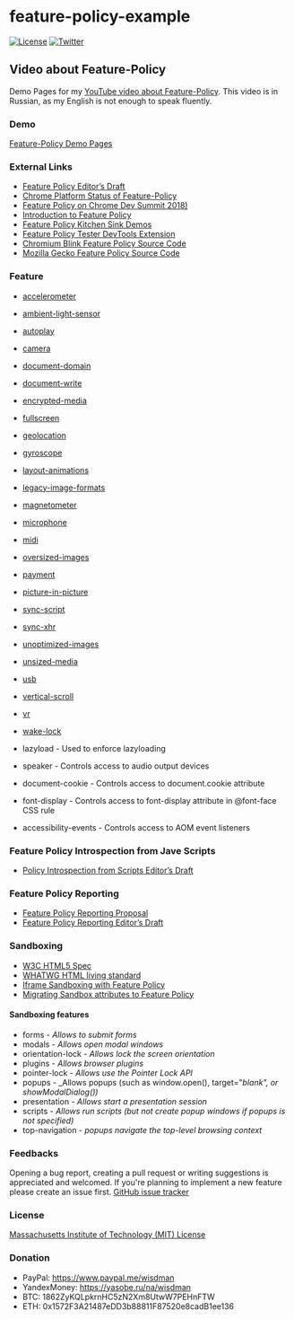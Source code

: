 # feature-policy-example

[![License](https://img.shields.io/github/license/wisdman/feature-policy-example.svg)](LICENSE)
[![Twitter](https://img.shields.io/twitter/url/https/Wisdman.svg?style=social)](https://twitter.com/Wisdman)

## Video about Feature-Policy

Demo Pages for my [YouTube video about Feature-Policy](https://youtu.be/2cms8PgrCQ4). This video is in Russian, as my English is not enough to speak fluently.

### Demo

[Feature-Policy Demo Pages](https://demo.ajaw.it/feature-policy-example/)

### External Links

 * [Feature Policy Editor’s Draft](https://w3c.github.io/webappsec-feature-policy)
 * [Chrome Platform Status of Feature-Policy](https://www.chromestatus.com/features#component%3A%20Blink%3EFeaturePolicy)
 * [Feature Policy on Chrome Dev Summit 2018)](https://www.youtube.com/watch?v=igHvSUrLqXc)
 * [Introduction to Feature Policy](https://developers.google.com/web/updates/2018/06/feature-policy)
 * [Feature Policy Kitchen Sink Demos](https://github.com/GoogleChromeLabs/feature-policy-demos)
 * [Feature Policy Tester DevTools Extension](https://chrome.google.com/webstore/detail/feature-policy-tester-dev/pchamnkhkeokbpahnocjaeednpbpacop)
 * [Chromium Blink Feature Policy Source Code](https://github.com/chromium/chromium/tree/master/third_party/blink/renderer/core/feature_policy)
 * [Mozilla Gecko Feature Policy Source Code](https://github.com/mozilla/gecko-dev/blob/master/dom/security/featurepolicy)

### Feature

  * [accelerometer](https://demo.ajaw.it/feature-policy-example/#Sensors)
  * [ambient-light-sensor](https://demo.ajaw.it/feature-policy-example/#Sensors)
  * [autoplay](https://demo.ajaw.it/feature-policy-example/#autoplay)
  * [camera](https://demo.ajaw.it/feature-policy-example/#multimedia)
  * [document-domain](https://demo.ajaw.it/feature-policy-example/#document-domain)
  * [document-write](https://demo.ajaw.it/feature-policy-example/#document-write)
  * [encrypted-media](https://demo.ajaw.it/feature-policy-example/#encrypted-media)
  * [fullscreen](https://demo.ajaw.it/feature-policy-example/#fullscreen)
  * [geolocation](https://demo.ajaw.it/feature-policy-example/#geolocation)
  * [gyroscope](https://demo.ajaw.it/feature-policy-example/#Sensors)
  * [layout-animations](https://demo.ajaw.it/feature-policy-example/#layout-animations)
  * [legacy-image-formats](https://demo.ajaw.it/feature-policy-example/#images)
  * [magnetometer](https://demo.ajaw.it/feature-policy-example/#Sensors)
  * [microphone](https://demo.ajaw.it/feature-policy-example/#multimedia)
  * [midi](https://demo.ajaw.it/feature-policy-example/#midi)
  * [oversized-images](https://demo.ajaw.it/feature-policy-example/#images)
  * [payment](https://demo.ajaw.it/feature-policy-example/#payment)
  * [picture-in-picture](https://demo.ajaw.it/feature-policy-example/#picture-in-picture)
  * [sync-script](https://demo.ajaw.it/feature-policy-example/#sync-script)
  * [sync-xhr](https://demo.ajaw.it/feature-policy-example/#sync-xhr)
  * [unoptimized-images](https://demo.ajaw.it/feature-policy-example/#images)
  * [unsized-media](https://demo.ajaw.it/feature-policy-example/#unsized-media)
  * [usb](https://demo.ajaw.it/feature-policy-example/#usb)
  * [vertical-scroll](https://demo.ajaw.it/feature-policy-example/#vertical-scroll)
  * [vr](https://demo.ajaw.it/feature-policy-example/#vr)
  * [wake-lock](https://demo.ajaw.it/feature-policy-example/#wake-lock)

  * lazyload - Used to enforce lazyloading
  * speaker - Controls access to audio output devices
  * document-cookie - Controls access to document.cookie attribute
  * font-display - Controls access to font-display attribute in @font-face CSS rule
  * accessibility-events - Controls access to AOM event listeners

### Feature Policy Introspection from Jave Scripts

  * [Policy Introspection from Scripts Editor’s Draft](https://w3c.github.io/webappsec-feature-policy/#introspection)

### Feature Policy Reporting

  * [Feature Policy Reporting Proposal](https://github.com/w3c/webappsec-feature-policy/blob/master/reporting.md)
  * [Feature Policy Reporting Editor’s Draft](https://w3c.github.io/webappsec-feature-policy/#reporting)

### Sandboxing

  * [W3C HTML5 Spec](https://www.w3.org/TR/2010/WD-html5-20100624/the-iframe-element.html#attr-iframe-sandbox)
  * [WHATWG HTML living standard](https://html.spec.whatwg.org/multipage/iframe-embed-object.html#attr-iframe-sandbox)
  * [Iframe Sandboxing with Feature Policy](https://github.com/w3c/webappsec-feature-policy/blob/master/sandbox.md)
  * [Migrating Sandbox attributes to Feature Policy](https://docs.google.com/document/d/1KsCFmugEAZf1LT_C3ZCj8FfkkljZV3D3EoMenX7yQto)

#### Sandboxing features

  * forms - _Allows to submit forms_
  * modals - _Allows open modal windows_
  * orientation-lock - _Allows lock the screen orientation_
  * plugins - _Allows browser plugins_
  * pointer-lock - _Allows use the Pointer Lock API_
  * popups - _Allows popups (such as window.open(), target="_blank", or showModalDialog())_
  * presentation - _Allows start a presentation session_
  * scripts - _Allows run scripts (but not create popup windows if popups is not specified)_
  * top-navigation - _popups navigate the top-level browsing context_

### Feedbacks

Opening a bug report, creating a pull request or writing suggestions is appreciated and welcomed. If you're planning to implement a new feature please create an issue first. [GitHub issue tracker](https://github.com/wisdman/wysiwyg-widget-example/issues)

### License

[Massachusetts Institute of Technology (MIT) License](LICENSE)

### Donation

* PayPal: https://www.paypal.me/wisdman
* YandexMoney: https://yasobe.ru/na/wisdman
* BTC: 1862ZyKQLpkrnHC5zN2Xm8UtwW7PEHnFTW
* ETH: 0x1572F3A21487eDD3b88811F87520e8cadB1ee136
